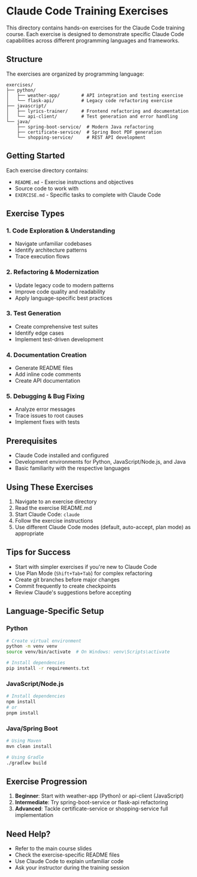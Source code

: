 # Claude Code Training Exercises

This directory contains hands-on exercises for the Claude Code training course. Each exercise is designed to demonstrate specific Claude Code capabilities across different programming languages and frameworks.

## Structure

The exercises are organized by programming language:

```
exercises/
├── python/
│   ├── weather-app/        # API integration and testing exercise
│   └── flask-api/          # Legacy code refactoring exercise
├── javascript/
│   ├── lyrics-trainer/     # Frontend refactoring and documentation
│   └── api-client/         # Test generation and error handling
└── java/
    ├── spring-boot-service/  # Modern Java refactoring
    ├── certificate-service/  # Spring Boot PDF generation
    └── shopping-service/     # REST API development
```

## Getting Started

Each exercise directory contains:
- `README.md` - Exercise instructions and objectives
- Source code to work with
- `EXERCISE.md` - Specific tasks to complete with Claude Code

## Exercise Types

### 1. Code Exploration & Understanding
- Navigate unfamiliar codebases
- Identify architecture patterns
- Trace execution flows

### 2. Refactoring & Modernization
- Update legacy code to modern patterns
- Improve code quality and readability
- Apply language-specific best practices

### 3. Test Generation
- Create comprehensive test suites
- Identify edge cases
- Implement test-driven development

### 4. Documentation Creation
- Generate README files
- Add inline code comments
- Create API documentation

### 5. Debugging & Bug Fixing
- Analyze error messages
- Trace issues to root causes
- Implement fixes with tests

## Prerequisites

- Claude Code installed and configured
- Development environments for Python, JavaScript/Node.js, and Java
- Basic familiarity with the respective languages

## Using These Exercises

1. Navigate to an exercise directory
2. Read the exercise README.md
3. Start Claude Code: `claude`
4. Follow the exercise instructions
5. Use different Claude Code modes (default, auto-accept, plan mode) as appropriate

## Tips for Success

- Start with simpler exercises if you're new to Claude Code
- Use Plan Mode (`Shift+Tab+Tab`) for complex refactoring
- Create git branches before major changes
- Commit frequently to create checkpoints
- Review Claude's suggestions before accepting

## Language-Specific Setup

### Python
```bash
# Create virtual environment
python -m venv venv
source venv/bin/activate  # On Windows: venv\Scripts\activate

# Install dependencies
pip install -r requirements.txt
```

### JavaScript/Node.js
```bash
# Install dependencies
npm install
# or
pnpm install
```

### Java/Spring Boot
```bash
# Using Maven
mvn clean install

# Using Gradle
./gradlew build
```

## Exercise Progression

1. **Beginner**: Start with weather-app (Python) or api-client (JavaScript)
2. **Intermediate**: Try spring-boot-service or flask-api refactoring
3. **Advanced**: Tackle certificate-service or shopping-service full implementation

## Need Help?

- Refer to the main course slides
- Check the exercise-specific README files
- Use Claude Code to explain unfamiliar code
- Ask your instructor during the training session